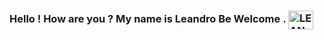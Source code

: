 ### Hello ! How are you ? My name is Leandro Be Welcome . <img align="center" alt="LEANDRO-pikachu" height="30" width="40" src="https://emoji.gg/assets/emoji/4708_Pikachu_Hello.gif">

<!--
**JESUS-LEANDRO/JESUS-LEANDRO** is a ✨ _special_ ✨ repository because its `README.md` (this file) appears on your GitHub profile.

Here are some ideas to get you started:

-🔭 I’m currently working on . sim mas nao é na area de tecnologia         


<div>
<div style="display: inline_block"><br>
  <img align="center" alt="Rafa-Js" height="30" width="40" src="https://raw.githubusercontent.com/devicons/devicon/master/icons/javascript/javascript-plain.svg">
  <img align="center" alt="Rafa-Ts" height="30" width="40" src="https://raw.githubusercontent.com/devicons/devicon/master/icons/typescript/typescript-plain.svg">
  <img align="center" alt="Rafa-React" height="30" width="40" src="https://raw.githubusercontent.com/devicons/devicon/master/icons/react/react-original.svg">
  <img align="center" alt="Rafa-HTML" height="30" width="40" src="https://raw.githubusercontent.com/devicons/devicon/master/icons/html5/html5-original.svg">
  <img align="center" alt="Rafa-CSS" height="30" width="40" src="https://raw.githubusercontent.com/devicons/devicon/master/icons/css3/css3-original.svg">
  <img align="center" alt="Rafa-Csharp" height="30" width="40" src="https://raw.githubusercontent.com/devicons/devicon/master/icons/csharp/csharp-original.svg">
</div>
   

- 🌱 I’m currently learning ?  HTML , CSS,  JAVASCRIPT, GIT E GITHUB , BOOTSTRAP 4, PHP, MYSQL        
- 👯 I’m looking to collaborate on  ! em qualquer das areas listada a cima amo tecnologia e tudo que ela propociona .
- 🤔 I’m looking for help with . de pessoas que saibam mas  doque eu na programação ou uma oportunidade para quem esta começando ,mas com muita vontade de aprender e que nao vai falta enpenho 
- 💬 Ask me about .a pessar de ser novo na programaçao amo essa area 
- 📫 How to reach me:  chekxam@hotmail.com
- 😄 Pronouns: ...
- ⚡ Fun fact: ...
-->
